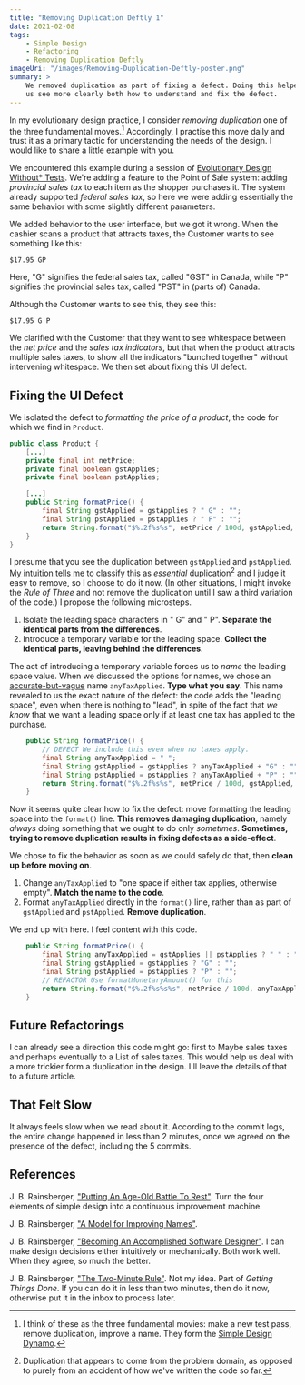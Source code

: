 ```yaml
---
title: "Removing Duplication Deftly 1"
date: 2021-02-08
tags:
    - Simple Design
    - Refactoring
    - Removing Duplication Deftly
imageUri: "/images/Removing-Duplication-Deftly-poster.png"
summary: >
    We removed duplication as part of fixing a defect. Doing this helped
    us see more clearly both how to understand and fix the defect.
---
```


In my evolutionary design practice, I consider _removing duplication_ one of the three fundamental moves.[^the-fundamental-moves] Accordingly, I practise this move daily and trust it as a primary tactic for understanding the needs of the design. I would like to share a little example with you.

[^the-fundamental-moves]: I think of these as the three fundamental movies: make a new test pass, remove duplication, improve a name. They form the [Simple Design Dynamo](https://blog.thecodewhisperer.com/permalink/putting-an-age-old-battle-to-rest).

We encountered this example during a session of [Evolutionary Design Without* Tests](https://pubmob.com/offerings/jbrains-evolutionary-design-without-tests/). We're adding a feature to the Point of Sale system: adding _provincial sales tax_ to each item as the shopper purchases it. The system already supported _federal sales tax_, so here we were adding essentially the same behavior with some slightly different parameters.

We added behavior to the user interface, but we got it wrong. When the cashier scans a product that attracts taxes, the Customer wants to see something like this:

```
$17.95 GP
```

Here, "G" signifies the federal sales tax, called "GST" in Canada, while "P" signifies the provincial sales tax, called "PST" in (parts of) Canada.

Although the Customer wants to see this, they see this:

```
$17.95 G P
```

We clarified with the Customer that they want to see whitespace between the _net price_ and the _sales tax indicators_, but that when the product attracts multiple sales taxes, to show all the indicators "bunched together" without intervening whitespace. We then set about fixing this UI defect.

## Fixing the UI Defect

We isolated the defect to _formatting the price of a product_, the code for which we find in `Product`.

```java
public class Product {
    [...]
    private final int netPrice;
    private final boolean gstApplies;
    private final boolean pstApplies;

    [...]
    public String formatPrice() {
        final String gstApplied = gstApplies ? " G" : "";
        final String pstApplied = pstApplies ? " P" : "";
        return String.format("$%.2f%s%s", netPrice / 100d, gstApplied, pstApplied);
    }
}
```

I presume that you see the duplication between `gstApplied` and `pstApplied`. [My intuition tells me](https://blog.jbrains.ca/permalink/becoming-an-accomplished-software-designer) to classify this as _essential_ duplication[^essential-duplication] and I judge it easy to remove, so I choose to do it now. (In other situations, I might invoke the _Rule of Three_ and not remove the duplication until I saw a third variation of the code.) I propose the following microsteps.

[^essential-duplication]: Duplication that appears to come from the problem domain, as opposed to purely from an accident of how we've written the code so far.

1. Isolate the leading space characters in " G" and " P". **Separate the identical parts from the differences**.
2. Introduce a temporary variable for the leading space. **Collect the identical parts, leaving behind the differences**.

The act of introducing a temporary variable forces us to _name_ the leading space value. When we discussed the options for names, we chose an [accurate-but-vague](https://blog.thecodewhisperer.com/permalink/a-model-for-improving-names) name `anyTaxApplied`. **Type what you say**. This name revealed to us the exact nature of the defect: the code adds the "leading space", even when there is nothing to "lead", in spite of the fact that _we know_ that we want a leading space only if at least one tax has applied to the purchase.

```java
    public String formatPrice() {
        // DEFECT We include this even when no taxes apply.
        final String anyTaxApplied = " ";
        final String gstApplied = gstApplies ? anyTaxApplied + "G" : "";
        final String pstApplied = pstApplies ? anyTaxApplied + "P" : "";
        return String.format("$%.2f%s%s", netPrice / 100d, gstApplied, pstApplied);
    }
```

Now it seems quite clear how to fix the defect: move formatting the leading space into the `format()` line. **This removes damaging duplication**, namely _always_ doing something that we ought to do only _sometimes_. **Sometimes, trying to remove duplication results in fixing defects as a side-effect**. 

We chose to fix the behavior as soon as we could safely do that, then **clean up before moving on**.

1. Change `anyTaxApplied` to "one space if either tax applies, otherwise empty". **Match the name to the code**.
1. Format `anyTaxApplied` directly in the `format()` line, rather than as part of `gstApplied` and `pstApplied`. **Remove duplication**.

We end up with here. I feel content with this code.

```java
    public String formatPrice() {
        final String anyTaxApplied = gstApplies || pstApplies ? " " : "";
        final String gstApplied = gstApplies ? "G" : "";
        final String pstApplied = pstApplies ? "P" : "";
        // REFACTOR Use formatMonetaryAmount() for this
        return String.format("$%.2f%s%s%s", netPrice / 100d, anyTaxApplied, gstApplied, pstApplied);
    }
```

## Future Refactorings

I can already see a direction this code might go: first to Maybe sales taxes and perhaps eventually to a List of sales taxes. This would help us deal with a more trickier form a duplication in the design. I'll leave the details of that to a future article.

## That Felt Slow

It always feels slow when we read about it. According to the commit logs, the entire change happened in less than 2 minutes, once we agreed on the presence of the defect, including the 5 commits.

## References

J. B. Rainsberger, ["Putting An Age-Old Battle To Rest"](https://blog.thecodewhisperer.com/permalink/putting-an-age-old-battle-to-rest). Turn the four elements of simple design into a continuous improvement machine.

J. B. Rainsberger, ["A Model for Improving Names"](https://blog.thecodewhisperer.com/permalink/a-model-for-improving-names).

J. B. Rainsberger, ["Becoming An Accomplished Software Designer"](https://blog.jbrains.ca/permalink/becoming-an-accomplished-software-designer). I can make design decisions either intuitively or mechanically. Both work well. When they agree, so much the better.

J. B. Rainsberger, ["The Two-Minute Rule"](https://blog.jbrains.ca/permalink/the-two-minute-rule). Not my idea. Part of _Getting Things Done_. If you can do it in less than two minutes, then do it now, otherwise put it in the inbox to process later.